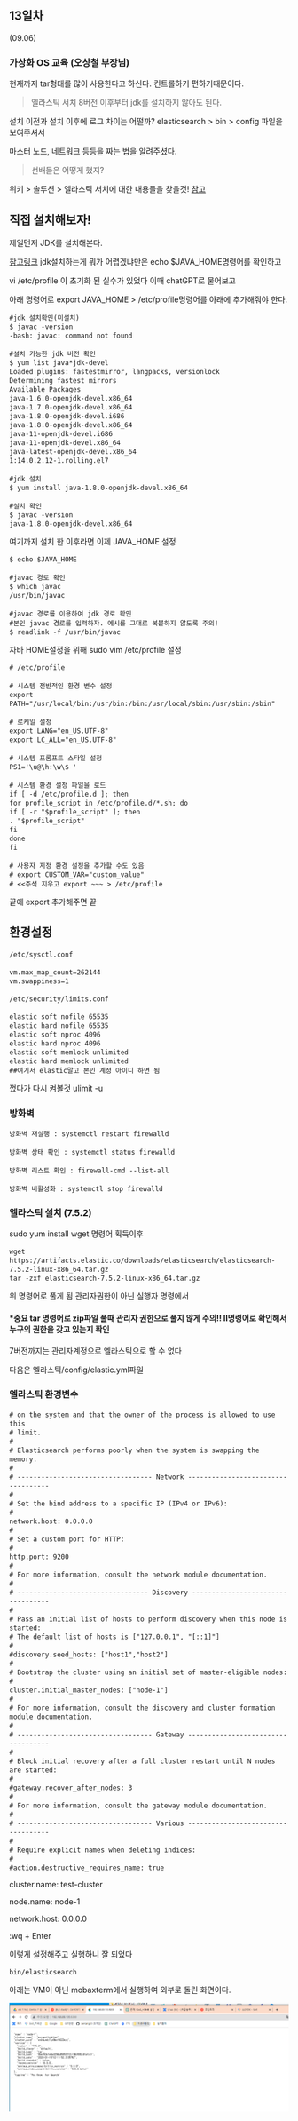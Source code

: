 ## 13일차
(09.06)

### 가상화 OS 교육 (오상철 부장님)

현재까지 tar형태를 많이 사용한다고 하신다. 컨트롤하기 편하기때문이다.
> 엘라스틱 서치 8버전 이후부터 jdk를 설치하지 않아도 된다.

설치 이전과 설치 이후에 로그 차이는 어떨까?
elasticsearch > bin > config 파일을 보여주셔서

마스터 노드, 네트워크 등등을 짜는 법을 알려주셨다.

> 선배들은 어떻게 했지?

위키 > 솔루션 > 엘라스틱 서치에 대한 내용들을 찾을것!
[참고](https://wiki.lloydk.co.kr/pages/viewpage.action?pageId=7080156)



## 직접 설치해보자!

제일먼저 JDK를 설치해본다.

[참고링크](https://studying-penguin.tistory.com/2)
jdk설치하는게 뭐가 어렵겠냐만은 echo $JAVA_HOME명령어를 확인하고

vi /etc/profile 이 초기화 된 실수가 있었다 이때 chatGPT로 물어보고

아래 명령어로 export JAVA_HOME > /etc/profile명령어를 아래에 추가해줘야 한다.


    #jdk 설치확인(미설치)
    $ javac -version
    -bash: javac: command not found
    
    #설치 가능한 jdk 버전 확인
    $ yum list java*jdk-devel
    Loaded plugins: fastestmirror, langpacks, versionlock
    Determining fastest mirrors
    Available Packages
    java-1.6.0-openjdk-devel.x86_64
    java-1.7.0-openjdk-devel.x86_64
    java-1.8.0-openjdk-devel.i686  
    java-1.8.0-openjdk-devel.x86_64
    java-11-openjdk-devel.i686     
    java-11-openjdk-devel.x86_64   
    java-latest-openjdk-devel.x86_64                                                                               1:14.0.2.12-1.rolling.el7
    
    #jdk 설치
    $ yum install java-1.8.0-openjdk-devel.x86_64
    
    #설치 확인
    $ javac -version
    java-1.8.0-openjdk-devel.x86_64

여기까지 설치 한 이후라면 이제 JAVA_HOME 설정

    $ echo $JAVA_HOME
    
    #javac 경로 확인
    $ which javac
    /usr/bin/javac
    
    #javac 경로를 이용하여 jdk 경로 확인
    #본인 javac 경로를 입력하자. 예시를 그대로 복붙하지 않도록 주의!
    $ readlink -f /usr/bin/javac

자바 HOME설정을 위해 sudo vim /etc/profile 설정

    # /etc/profile

    # 시스템 전반적인 환경 변수 설정
    export PATH="/usr/local/bin:/usr/bin:/bin:/usr/local/sbin:/usr/sbin:/sbin"
    
    # 로케일 설정
    export LANG="en_US.UTF-8"
    export LC_ALL="en_US.UTF-8"
    
    # 시스템 프롬프트 스타일 설정
    PS1='\u@\h:\w\$ '
    
    # 시스템 환경 설정 파일을 로드
    if [ -d /etc/profile.d ]; then
    for profile_script in /etc/profile.d/*.sh; do
    if [ -r "$profile_script" ]; then
    . "$profile_script"
    fi
    done
    fi
    
    # 사용자 지정 환경 설정을 추가할 수도 있음
    # export CUSTOM_VAR="custom_value"
    # <<주석 지우고 export ~~~ > /etc/profile

끝에 export 추가해주면 끝

## 환경설정


    /etc/sysctl.conf
    
    vm.max_map_count=262144
    vm.swappiness=1
    
    /etc/security/limits.conf

    elastic soft nofile 65535
    elastic hard nofile 65535
    elastic soft nproc 4096
    elastic hard nproc 4096
    elastic soft memlock unlimited
    elastic hard memlock unlimited
    ##여기서 elastic말고 본인 계정 아이디 하면 됨

껐다가 다시 켜볼것
ulimit -u

### 방화벽

    방화벽 재실행 : systemctl restart firewalld

    방화벽 상태 확인 : systemctl status firewalld
    
    방화벽 리스트 확인 : firewall-cmd --list-all
    
    방화벽 비활성화 : systemctl stop firewalld

### 엘라스틱 설치 (7.5.2)

sudo yum install wget 명령어 획득이후
   
    wget https://artifacts.elastic.co/downloads/elasticsearch/elasticsearch-7.5.2-linux-x86_64.tar.gz
    tar -zxf elasticsearch-7.5.2-linux-x86_64.tar.gz

위 명령어로 풀게 됨
관리자권한이 아닌 실행자 명령에서

#### *중요 tar 명령어로 zip파일 풀때 관리자 권한으로 풀지 않게 주의!! ll명령어로 확인해서 누구의 권한을 갖고 있는지 확인

7버전까지는 관리자계정으로 엘라스틱으로 할 수 없다



다음은 엘라스틱/config/elastic.yml파일

### 엘라스틱 환경변수

    # on the system and that the owner of the process is allowed to use this
    # limit.
    #
    # Elasticsearch performs poorly when the system is swapping the memory.
    #
    # ---------------------------------- Network -----------------------------------
    #
    # Set the bind address to a specific IP (IPv4 or IPv6):
    #
    network.host: 0.0.0.0
    #
    # Set a custom port for HTTP:
    #
    http.port: 9200
    #
    # For more information, consult the network module documentation.
    #
    # --------------------------------- Discovery ----------------------------------
    #
    # Pass an initial list of hosts to perform discovery when this node is started:
    # The default list of hosts is ["127.0.0.1", "[::1]"]
    #
    #discovery.seed_hosts: ["host1","host2"]
    #
    # Bootstrap the cluster using an initial set of master-eligible nodes:
    #
    cluster.initial_master_nodes: ["node-1"]
    #
    # For more information, consult the discovery and cluster formation module documentation.
    #
    # ---------------------------------- Gateway -----------------------------------
    #
    # Block initial recovery after a full cluster restart until N nodes are started:
    #
    #gateway.recover_after_nodes: 3
    #
    # For more information, consult the gateway module documentation.
    #
    # ---------------------------------- Various -----------------------------------
    #
    # Require explicit names when deleting indices:
    #
    #action.destructive_requires_name: true

cluster.name: test-cluster

node.name: node-1

network.host: 0.0.0.0

:wq + Enter





이렇게 설정해주고 실행하니 잘 되었다

    bin/elasticsearch

아래는 VM이 아닌 mobaxterm에서 실행하여 외부로 돌린 화면이다.

![img.png](img.png)